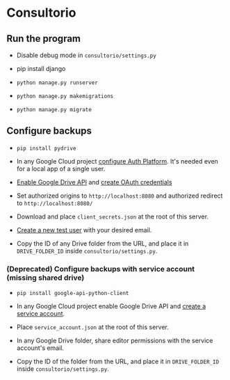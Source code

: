 # Consultorio

## Run the program

- Disable debug mode in `consultorio/settings.py`

- pip install django
- `python manage.py runserver`
- `python manage.py makemigrations`
- `python manage.py migrate`

## Configure backups

- `pip install pydrive`

- In any Google Cloud project [configure Auth Platform](https://console.cloud.google.com/auth/branding). It's needed even for a local app of a single user.
- [Enable Google Drive API](https://console.cloud.google.com/marketplace/product/google/drive.googleapis.com) and [create OAuth credentials](https://console.cloud.google.com/apis/credentials)
- Set authorized origins to `http://localhost:8080` and authorized redirect to `http://localhost:8080/`
- Download and place `client_secrets.json` at the root of this server.
- [Create a new test user](https://console.cloud.google.com/auth/audience) with your desired email.
- Copy the ID of any Drive folder from the URL, and place it in `DRIVE_FOLDER_ID` inside `consultorio/settings.py`.

### (Deprecated) Configure backups with service account (missing shared drive)

- `pip install google-api-python-client`

- In any Google Cloud project enable Google Drive API and [create a service account](https://console.cloud.google.com/iam-admin/serviceaccounts).
- Place `service_account.json` at the root of this server.
- In any Google Drive folder, share editor permissions with the service account's email.
- Copy the ID of the folder from the URL, and place it in `DRIVE_FOLDER_ID` inside `consultorio/settings.py`.


